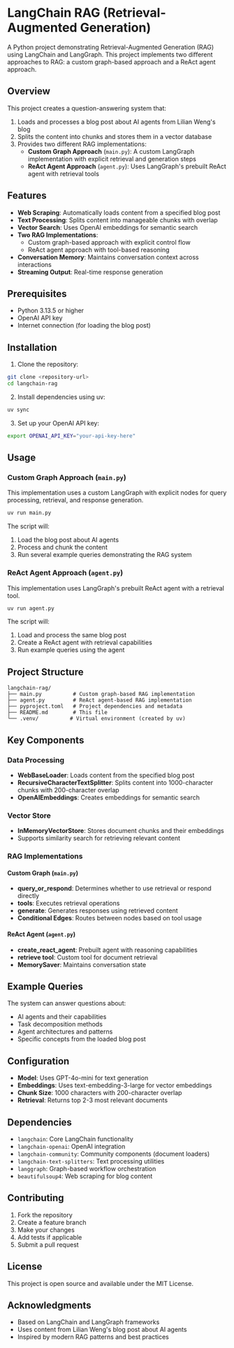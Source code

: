# LangChain RAG (Retrieval-Augmented Generation)

A Python project demonstrating Retrieval-Augmented Generation (RAG) using LangChain and LangGraph. This project implements two different approaches to RAG: a custom graph-based approach and a ReAct agent approach.

## Overview

This project creates a question-answering system that:
1. Loads and processes a blog post about AI agents from Lilian Weng's blog
2. Splits the content into chunks and stores them in a vector database
3. Provides two different RAG implementations:
   - **Custom Graph Approach** (`main.py`): A custom LangGraph implementation with explicit retrieval and generation steps
   - **ReAct Agent Approach** (`agent.py`): Uses LangGraph's prebuilt ReAct agent with retrieval tools

## Features

- **Web Scraping**: Automatically loads content from a specified blog post
- **Text Processing**: Splits content into manageable chunks with overlap
- **Vector Search**: Uses OpenAI embeddings for semantic search
- **Two RAG Implementations**: 
  - Custom graph-based approach with explicit control flow
  - ReAct agent approach with tool-based reasoning
- **Conversation Memory**: Maintains conversation context across interactions
- **Streaming Output**: Real-time response generation

## Prerequisites

- Python 3.13.5 or higher
- OpenAI API key
- Internet connection (for loading the blog post)

## Installation

1. Clone the repository:
```bash
git clone <repository-url>
cd langchain-rag
```

2. Install dependencies using uv:
```bash
uv sync
```

3. Set up your OpenAI API key:
```bash
export OPENAI_API_KEY="your-api-key-here"
```

## Usage

### Custom Graph Approach (`main.py`)

This implementation uses a custom LangGraph with explicit nodes for query processing, retrieval, and response generation.

```bash
uv run main.py
```

The script will:
1. Load the blog post about AI agents
2. Process and chunk the content
3. Run several example queries demonstrating the RAG system

### ReAct Agent Approach (`agent.py`)

This implementation uses LangGraph's prebuilt ReAct agent with a retrieval tool.

```bash
uv run agent.py
```

The script will:
1. Load and process the same blog post
2. Create a ReAct agent with retrieval capabilities
3. Run example queries using the agent

## Project Structure

```
langchain-rag/
├── main.py          # Custom graph-based RAG implementation
├── agent.py         # ReAct agent-based RAG implementation
├── pyproject.toml   # Project dependencies and metadata
├── README.md        # This file
└── .venv/          # Virtual environment (created by uv)
```

## Key Components

### Data Processing
- **WebBaseLoader**: Loads content from the specified blog post
- **RecursiveCharacterTextSplitter**: Splits content into 1000-character chunks with 200-character overlap
- **OpenAIEmbeddings**: Creates embeddings for semantic search

### Vector Store
- **InMemoryVectorStore**: Stores document chunks and their embeddings
- Supports similarity search for retrieving relevant content

### RAG Implementations

#### Custom Graph (`main.py`)
- **query_or_respond**: Determines whether to use retrieval or respond directly
- **tools**: Executes retrieval operations
- **generate**: Generates responses using retrieved content
- **Conditional Edges**: Routes between nodes based on tool usage

#### ReAct Agent (`agent.py`)
- **create_react_agent**: Prebuilt agent with reasoning capabilities
- **retrieve tool**: Custom tool for document retrieval
- **MemorySaver**: Maintains conversation state

## Example Queries

The system can answer questions about:
- AI agents and their capabilities
- Task decomposition methods
- Agent architectures and patterns
- Specific concepts from the loaded blog post

## Configuration

- **Model**: Uses GPT-4o-mini for text generation
- **Embeddings**: Uses text-embedding-3-large for vector embeddings
- **Chunk Size**: 1000 characters with 200-character overlap
- **Retrieval**: Returns top 2-3 most relevant documents

## Dependencies

- `langchain`: Core LangChain functionality
- `langchain-openai`: OpenAI integration
- `langchain-community`: Community components (document loaders)
- `langchain-text-splitters`: Text processing utilities
- `langgraph`: Graph-based workflow orchestration
- `beautifulsoup4`: Web scraping for blog content

## Contributing

1. Fork the repository
2. Create a feature branch
3. Make your changes
4. Add tests if applicable
5. Submit a pull request

## License

This project is open source and available under the MIT License.

## Acknowledgments

- Based on LangChain and LangGraph frameworks
- Uses content from Lilian Weng's blog post about AI agents
- Inspired by modern RAG patterns and best practices
